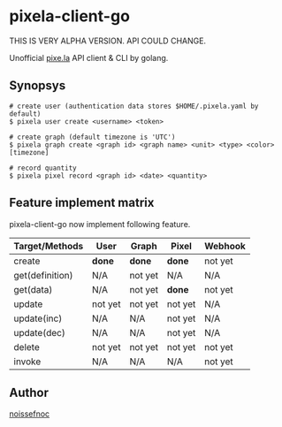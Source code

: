# pixela-client-go

THIS IS VERY ALPHA VERSION. API COULD CHANGE.

Unofficial [pixe.la](https://pixe.la) API client & CLI by golang.


## Synopsys

```
# create user (authentication data stores $HOME/.pixela.yaml by default)
$ pixela user create <username> <token>

# create graph (default timezone is 'UTC')
$ pixela graph create <graph id> <graph name> <unit> <type> <color> [timezone]

# record quantity
$ pixela pixel record <graph id> <date> <quantity>
```


## Feature implement matrix

pixela-client-go now implement following feature.


|Target/Methods |User    |Graph   |Pixel   |Webhook |
|---------------|--------|--------|--------|--------|
|create         |**done**|**done**|**done**|not yet |
|get(definition)|N/A     |not yet |N/A     |N/A     |
|get(data)      |N/A     |not yet |**done**|not yet |
|update         |not yet |not yet |not yet |N/A     |
|update(inc)    |N/A     |N/A     |not yet |N/A     |
|update(dec)    |N/A     |N/A     |not yet |N/A     |
|delete         |not yet |not yet |not yet |not yet |
|invoke         |N/A     |N/A     |N/A     |not yet |


## Author

[noissefnoc](noissefnoc@gmail.com)